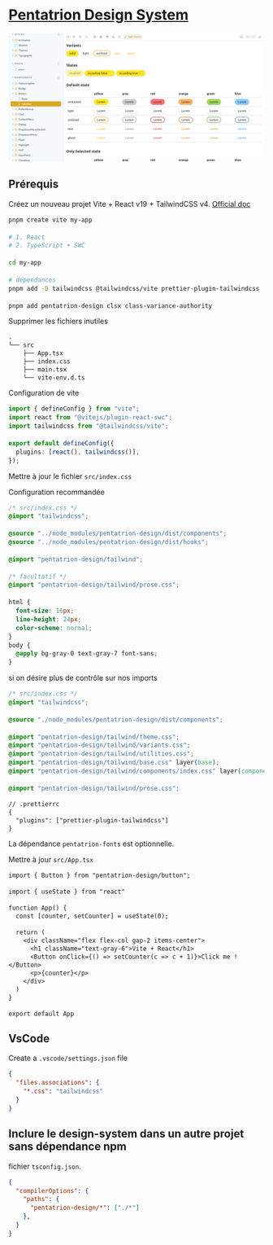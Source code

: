# [Pentatrion Design System](https://design.pentatrion.com)

<a href="https://design.pentatrion.com">
<img src="https://raw.githubusercontent.com/lhapaipai/pentatrion-design/main/screenshot.png" alt="Pentatrion design system" />
</a>

## Prérequis

Créez un nouveau projet Vite + React v19 + TailwindCSS v4. [Official doc](https://tailwindcss.com/docs/installation/using-vite)

```bash
pnpm create vite my-app

# 1. React
# 2. TypeScript + SWC

cd my-app

# dépendances
pnpm add -D tailwindcss @tailwindcss/vite prettier-plugin-tailwindcss

pnpm add pentatrion-design clsx class-variance-authority
```
Supprimer les fichiers inutiles

```
.
└── src
    ├── App.tsx
    ├── index.css
    ├── main.tsx
    └── vite-env.d.ts
```

Configuration de vite

```ts
import { defineConfig } from "vite";
import react from "@vitejs/plugin-react-swc";
import tailwindcss from "@tailwindcss/vite";

export default defineConfig({
  plugins: [react(), tailwindcss()],
});
```

Mettre à jour le fichier `src/index.css`

Configuration recommandée

```css
/* src/index.css */
@import "tailwindcss";

@source "../node_modules/pentatrion-design/dist/components";
@source "../node_modules/pentatrion-design/dist/hooks";

@import "pentatrion-design/tailwind";

/* facultatif */
@import "pentatrion-design/tailwind/prose.css";

html {
  font-size: 16px;
  line-height: 24px;
  color-scheme: normal;
}
body {
  @apply bg-gray-0 text-gray-7 font-sans;
}
```

si on désire plus de contrôle sur nos imports

```css
/* src/index.css */
@import "tailwindcss";

@source "./node_modules/pentatrion-design/dist/components";

@import "pentatrion-design/tailwind/theme.css";
@import "pentatrion-design/tailwind/variants.css";
@import "pentatrion-design/tailwind/utilities.css";
@import "pentatrion-design/tailwind/base.css" layer(base);
@import "pentatrion-design/tailwind/components/index.css" layer(components);

@import "pentatrion-design/tailwind/prose.css";
```

```jsonc
// .prettierrc
{
  "plugins": ["prettier-plugin-tailwindcss"]
}
```

La dépendance `pentatrion-fonts` est optionnelle.

Mettre à jour `src/App.tsx`
```tsx
import { Button } from "pentatrion-design/button";

import { useState } from "react"

function App() {
  const [counter, setCounter] = useState(0);

  return (
    <div className="flex flex-col gap-2 items-center">
      <h1 className="text-gray-6">Vite + React</h1>
      <Button onClick={() => setCounter(c => c + 1)}>Click me !</Button>
      <p>{counter}</p>
    </div>
  )
}

export default App
```

## VsCode


Create a `.vscode/settings.json` file

```json
{
  "files.associations": {
    "*.css": "tailwindcss"
  }
}
```


## Inclure le design-system dans un autre projet sans dépendance npm

fichier `tsconfig.json`.
```json
{
  "compilerOptions": {
    "paths": {
      "pentatrion-design/*": ["./*"]
    },
  }
}
```
